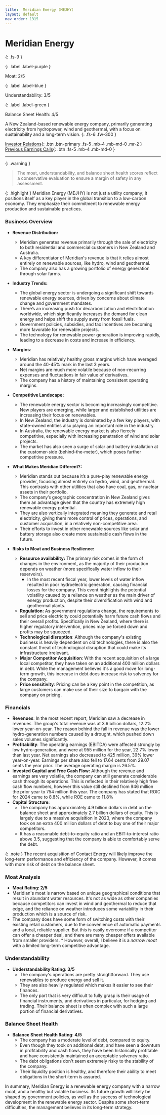 ```yaml
---
title:  Meridian Energy (MEJHY)
layout: default
nav_order: 1315
---
```


#  Meridian Energy
{: .fs-9 }

{: .label .label-purple }

Moat: 2/5

{: .label .label-blue }

Understandability: 3/5

{: .label .label-green }

Balance Sheet Health: 4/5

A New Zealand-based renewable energy company, primarily generating electricity from hydropower, wind and geothermal, with a focus on sustainability and a long-term vision.
{: .fs-6 .fw-300 }

[Investor Relations](https://www.google.com/search?q=MEJHY+investor+relations){: .btn .btn-primary .fs-5 .mb-4 .mb-md-0 .mr-2 }
[Previous Earnings Calls](https://discountingcashflows.com/company/MEJHY/transcripts/){: .btn .fs-5 .mb-4 .mb-md-0 }

---

{: .warning }
>The moat, understandability, and balance sheet health scores reflect a conservative evaluation to ensure a margin of safety in any assessment.



{: .highlight }
Meridian Energy (MEJHY) is not just a utility company; it positions itself as a key player in the global transition to a low-carbon economy. They emphasize their commitment to renewable energy production and sustainable practices.

### Business Overview

*   **Revenue Distribution:**
    *   Meridian generates revenue primarily through the sale of electricity to both residential and commercial customers in New Zealand and Australia. 
    *   A key differentiator of Meridian's revenue is that it relies almost entirely on renewable sources, like hydro, wind and geothermal.
    *   The company also has a growing portfolio of energy generation through solar farms.

*   **Industry Trends:**
    *   The global energy sector is undergoing a significant shift towards renewable energy sources, driven by concerns about climate change and government mandates.
    *   There’s an increasing push for decarbonization and electrification worldwide, which significantly increases the demand for clean energy and helps shift the supply away from fossil fuels.
    *   Government policies, subsidies, and tax incentives are becoming more favorable for renewable projects.
    *   The technology for renewable power generation is improving rapidly, leading to a decrease in costs and increase in efficiency. 
*   **Margins**:
     *   Meridian has relatively healthy gross margins which have averaged around the 40-45% mark in the last 3 years. 
    *   Net margins are much more volatile because of non-recurring expenses and fluctuations in fair value of derivatives.
    *   The company has a history of maintaining consistent operating margins.

*   **Competitive Landscape:**
    *   The renewable energy sector is becoming increasingly competitive. New players are emerging, while larger and established utilities are increasing their focus on renewables.
    *   In New Zealand, the industry is dominated by a few key players, with state-owned entities also playing an important role in the industry.
    *   In Australia, the renewable energy market is also fiercely competitive, especially with increasing penetration of wind and solar projects.
    *   The market has also seen a surge of solar and battery installation at the customer-side (behind-the-meter), which poses further competitive pressure.

*   **What Makes Meridian Different?:**
    *   Meridian stands out because it’s a pure-play renewable energy provider, focusing almost entirely on hydro, wind, and geothermal. This contrasts with other utilities that also have coal, gas, or nuclear assets in their portfolio.
    *   The company’s geographic concentration in New Zealand gives them an advantage given that the country has extremely high renewable energy potential.
    *   They are also vertically integrated meaning they generate and retail electricity, giving them more control of prices, operations, and customer acquisition, in a relatively non-competitive area.
    *   Their efforts to invest in other renewable sources like solar and battery storage also create more sustainable cash flows in the future.
*   **Risks to Moat and Business Resilience:**
     *   **Resource availability:** The primary risk comes in the form of changes in the environment, as the majority of their production depends on weather (more specifically water inflow to their reservoirs). 
         *  In the most recent fiscal year, lower levels of water inflow resulted in poor hydroelectric generation, causing financial losses for the company. This event highlights the potential volatility caused by a reliance on weather as the main driver of energy production, despite their diversification with wind and geothermal plants.
     *   **Regulation:** As government regulations change, the requirements to sell and price electricity could potentially harm future cash flows and their overall profits. Specifically in New Zealand, where there is higher regulatory intervention, prices may be forced down and profits may be squeezed.
     *   **Technological disruption**: Although the company's existing business is heavily dependent on old technologies, there is also the constant threat of technological disruption that could make its infrastructure irrelevant.
    *    **Major Competitor Acquisition**: With the recent acquisition of a large local competitor, they have taken on an additional 400 million dollars in debt. While the management believes it's a good move for long-term growth, this increase in debt does increase risk to solvency for the company.
    *    **Price sensitivity**: Pricing can be a key point in the competition, as large customers can make use of their size to bargain with the company on pricing.

### Financials

*   **Revenues**: In the most recent report, Meridian saw a decrease in revenues. The group's total revenue was at 3.6 billion dollars, 12.2% lower year-on-year. The reason behind the fall in revenue was the lower hydro-generation numbers caused by a drought, which pushed down sales volumes significantly.
*   **Profitability**: The operating earnings (EBITDA) were affected strongly by low hydro-generation, and were at 955 million for the year, 22.7% lower than last year. Net earnings also decreased to 425 million, 39% lower year-on-year. Earnings per share also fell to 17.64 cents from 29.07 cents the year prior. The average operating margin is 26.5%.
*   **Invested Capital and Free Cash Flow:** Although the revenue and earnings are very volatile, the company can still generate considerable cash through its operations. This is reflected in their relatively high free cash flow numbers, however this value still declined from 946 million the prior year to 754 million this year. The company has stated that ROIC for 2024 came to 8.8%, while ROE came to 11.8%
*  **Capital Structure:**
    *  The company has approximately 4.9 billion dollars in debt on the balance sheet and approximately 2.7 billion dollars of equity. This is largely due to a massive acquisition in 2023, where the company took on an extra 400 million dollars of debt to buy one of their major competitors. 
     *  It has a reasonable debt-to-equity ratio and an EBIT-to-interest ratio above 3.5, suggesting that the company is able to comfortably serve the debt. 

{: .note }
The recent acquisition of Contact Energy will likely improve the long-term performance and efficiency of the company. However, it comes with more risk of debt on the balance sheet.

### Moat Analysis

*   **Moat Rating: 2/5**
   *   Meridian's moat is narrow based on unique geographical conditions that result in abundant water resources. It's not as wide as other companies because competitors can invest in wind and geothermal to reduce that edge, and the reliance on weather introduces some variability in their production which is a source of risk.
   *   The company does have some form of switching costs with their existing retail customers, due to the convenience of automatic payments and a local, reliable supplier. But this is easily overcome if a competitor can offer a cheaper deal, and there are many cheaper offers available from smaller providers.
    *   However, overall, I believe it is a *narrow moat* with a limited long-term competitive advantage.

### Understandability

* **Understandability Rating: 3/5**
   * The company's operations are pretty straightforward. They use renewables to produce energy and sell it.
   * They are also heavily regulated which makes it easier to see their finances.
   * The only part that is very difficult to fully grasp is their usage of financial instruments, and derivatives in particular, for hedging and trading. Their balance sheet is often complex with such a large portion of financial derivatives.

### Balance Sheet Health

*   **Balance Sheet Health Rating: 4/5**
    *  The company has a moderate level of debt, compared to equity.
    *  Even though they took on additional debt, and have seen a downturn in profitability and cash flows, they have been historically profitable and have consistently maintained an acceptable solvency ratio.
    *  The debt obligations don't seem extremely risky to the stability of the company.
    *  Their liquidity position is healthy, and therefore their ability to meet obligations in the short-term is assured.

In summary, Meridian Energy is a renewable energy company with a narrow moat, and a healthy but volatile business. Its future growth will likely be shaped by government policies, as well as the success of technological development in the renewable energy sector. Despite some short-term difficulties, the management believes in its long-term strategy.

